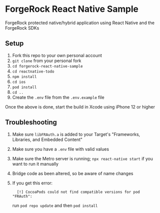# ForgeRock React Native Sample

ForgeRock protected native/hybrid application using React Native and the ForgeRock SDKs

## Setup

1. Fork this repo to your own personal account
2. `git clone` from your personal fork
3. `cd forgerock-react-native-sample`
4. `cd reactnative-todo`
5. `npm install`
6. `cd ios`
7. `pod install`
8. `cd ..`
9. Create the `.env` file from the `.env.example` file

Once the above is done, start the build in Xcode using iPhone 12 or higher

## Troubleshooting

1. Make sure `libFRAuth.a` is added to your Target's "Frameworks, Libraries, and Embedded Content"
2. Make sure you have a `.env` file with valid values
3. Make sure the Metro server is running; `npx react-native start` if you want to run it manually
4. Bridge code as been altered, so be aware of name changes
5. If you get this error: 

    ```
      [!] CocoaPods could not find compatible versions for pod "FRAuth":
    ```

    run `pod repo update` and then `pod install`



